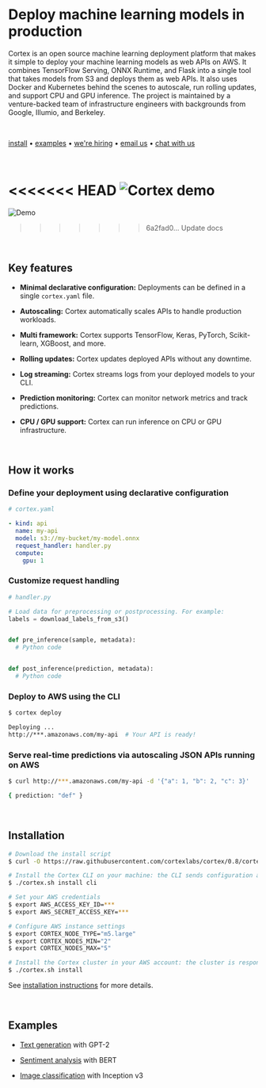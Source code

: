 # Deploy machine learning models in production

Cortex is an open source machine learning deployment platform that makes it simple to deploy your machine learning models as web APIs on AWS. It combines TensorFlow Serving, ONNX Runtime, and Flask into a single tool that takes models from S3 and deploys them as web APIs. It also uses Docker and Kubernetes behind the scenes to autoscale, run rolling updates, and support CPU and GPU inference. The project is maintained by a venture-backed team of infrastructure engineers with backgrounds from Google, Illumio, and Berkeley.

<br>

<!-- CORTEX_VERSION_MINOR x2 (e.g. www.cortex.dev/v/0.8/...) -->
[install](https://www.cortex.dev/v/0.8/install) • [examples](examples) • [we're hiring](https://angel.co/cortex-labs-inc/jobs) • [email us](mailto:hello@cortex.dev) • [chat with us](https://gitter.im/cortexlabs/cortex)

<br>

<<<<<<< HEAD
![Cortex demo](https://cortex-public.s3-us-west-2.amazonaws.com/demo/gif/v0.8.gif)
=======
<!-- Set header Cache-Control=no-cache on the S3 object metadata (see https://help.github.com/en/articles/about-anonymized-image-urls) -->
![Demo](https://cortex-public.s3-us-west-2.amazonaws.com/demo/gif/v0.8.gif)
>>>>>>> 6a2fad0... Update docs

<br>

## Key features

- **Minimal declarative configuration:** Deployments can be defined in a single `cortex.yaml` file.

- **Autoscaling:** Cortex automatically scales APIs to handle production workloads.

- **Multi framework:** Cortex supports TensorFlow, Keras, PyTorch, Scikit-learn, XGBoost, and more.

- **Rolling updates:** Cortex updates deployed APIs without any downtime.

- **Log streaming:** Cortex streams logs from your deployed models to your CLI.

- **Prediction monitoring:** Cortex can monitor network metrics and track predictions.

- **CPU / GPU support:** Cortex can run inference on CPU or GPU infrastructure.

<br>

## How it works

### Define your deployment using declarative configuration

```yaml
# cortex.yaml

- kind: api
  name: my-api
  model: s3://my-bucket/my-model.onnx
  request_handler: handler.py
  compute:
    gpu: 1
```

### Customize request handling

```python
# handler.py

# Load data for preprocessing or postprocessing. For example:
labels = download_labels_from_s3()


def pre_inference(sample, metadata):
  # Python code


def post_inference(prediction, metadata):
  # Python code
```

### Deploy to AWS using the CLI

```bash
$ cortex deploy

Deploying ...
http://***.amazonaws.com/my-api  # Your API is ready!
```

### Serve real-time predictions via autoscaling JSON APIs running on AWS

```bash
$ curl http://***.amazonaws.com/my-api -d '{"a": 1, "b": 2, "c": 3}'

{ prediction: "def" }
```

<br>

## Installation

<!-- CORTEX_VERSION_MINOR_STABLE -->

```bash
# Download the install script
$ curl -O https://raw.githubusercontent.com/cortexlabs/cortex/0.8/cortex.sh && chmod +x cortex.sh

# Install the Cortex CLI on your machine: the CLI sends configuration and code to the Cortex cluster
$ ./cortex.sh install cli

# Set your AWS credentials
$ export AWS_ACCESS_KEY_ID=***
$ export AWS_SECRET_ACCESS_KEY=***

# Configure AWS instance settings
$ export CORTEX_NODE_TYPE="m5.large"
$ export CORTEX_NODES_MIN="2"
$ export CORTEX_NODES_MAX="5"

# Install the Cortex cluster in your AWS account: the cluster is responsible for hosting your APIs
$ ./cortex.sh install
```

<!-- CORTEX_VERSION_MINOR (e.g. www.cortex.dev/v/0.8/...) -->
See [installation instructions](https://www.cortex.dev/v/0.8/cluster/install) for more details.

<br>

## Examples

<!-- CORTEX_VERSION_MINOR_STABLE x3 -->
- [Text generation](https://github.com/cortexlabs/cortex/tree/0.8/examples/text-generator) with GPT-2

- [Sentiment analysis](https://github.com/cortexlabs/cortex/tree/0.8/examples/sentiment-analysis) with BERT

- [Image classification](https://github.com/cortexlabs/cortex/tree/0.8/examples/image-classifier) with Inception v3
